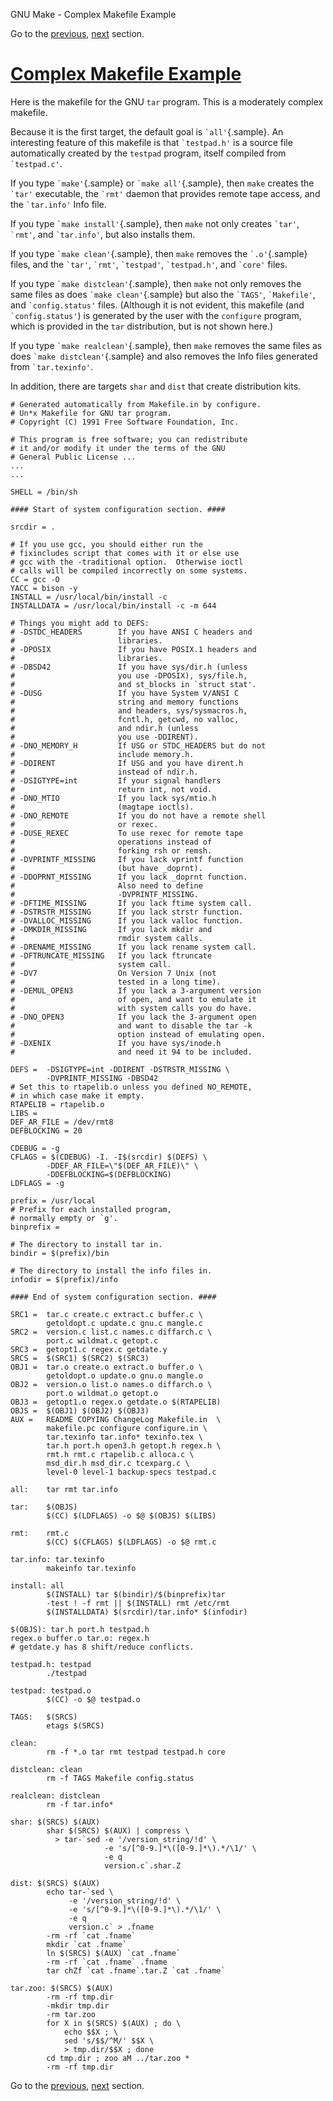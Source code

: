 GNU Make - Complex Makefile Example

Go to the [previous](make_15.md), [next](make_17.md) section.

# [Complex Makefile Example](make_toc.md#SEC116)

Here is the makefile for the GNU `tar` program. This is a moderately
complex makefile.

Because it is the first target, the default goal is
`` `all' ``{.sample}. An interesting feature of this makefile is that
`` `testpad.h' `` is a source file automatically created by the
`testpad` program, itself compiled from `` `testpad.c' ``.

If you type `` `make' ``{.sample} or `` `make all' ``{.sample}, then
`make` creates the `` `tar' `` executable, the `` `rmt' `` daemon that
provides remote tape access, and the `` `tar.info' `` Info file.

If you type `` `make install' ``{.sample}, then `make` not only creates
`` `tar' ``, `` `rmt' ``, and `` `tar.info' ``, but also installs them.

If you type `` `make clean' ``{.sample}, then `make` removes the
`` `.o' ``{.sample} files, and the `` `tar' ``, `` `rmt' ``,
`` `testpad' ``, `` `testpad.h' ``, and `` `core' `` files.

If you type `` `make distclean' ``{.sample}, then `make` not only
removes the same files as does `` `make clean' ``{.sample} but also the
`` `TAGS' ``, `` `Makefile' ``, and `` `config.status' `` files.
(Although it is not evident, this makefile (and `` `config.status' ``)
is generated by the user with the `configure` program, which is provided
in the `tar` distribution, but is not shown here.)

If you type `` `make realclean' ``{.sample}, then `make` removes the
same files as does `` `make distclean' ``{.sample} and also removes the
Info files generated from `` `tar.texinfo' ``.

In addition, there are targets `shar` and `dist` that create
distribution kits.

    # Generated automatically from Makefile.in by configure.
    # Un*x Makefile for GNU tar program.
    # Copyright (C) 1991 Free Software Foundation, Inc.

    # This program is free software; you can redistribute
    # it and/or modify it under the terms of the GNU
    # General Public License ...
    ...
    ...

    SHELL = /bin/sh

    #### Start of system configuration section. ####

    srcdir = .

    # If you use gcc, you should either run the
    # fixincludes script that comes with it or else use
    # gcc with the -traditional option.  Otherwise ioctl
    # calls will be compiled incorrectly on some systems.
    CC = gcc -O
    YACC = bison -y
    INSTALL = /usr/local/bin/install -c
    INSTALLDATA = /usr/local/bin/install -c -m 644

    # Things you might add to DEFS:
    # -DSTDC_HEADERS        If you have ANSI C headers and
    #                       libraries.
    # -DPOSIX               If you have POSIX.1 headers and 
    #                       libraries.
    # -DBSD42               If you have sys/dir.h (unless 
    #                       you use -DPOSIX), sys/file.h, 
    #                       and st_blocks in `struct stat'.
    # -DUSG                 If you have System V/ANSI C 
    #                       string and memory functions 
    #                       and headers, sys/sysmacros.h, 
    #                       fcntl.h, getcwd, no valloc, 
    #                       and ndir.h (unless 
    #                       you use -DDIRENT).
    # -DNO_MEMORY_H         If USG or STDC_HEADERS but do not 
    #                       include memory.h.
    # -DDIRENT              If USG and you have dirent.h 
    #                       instead of ndir.h.
    # -DSIGTYPE=int         If your signal handlers 
    #                       return int, not void.
    # -DNO_MTIO             If you lack sys/mtio.h 
    #                       (magtape ioctls).
    # -DNO_REMOTE           If you do not have a remote shell 
    #                       or rexec.
    # -DUSE_REXEC           To use rexec for remote tape
    #                       operations instead of 
    #                       forking rsh or remsh.
    # -DVPRINTF_MISSING     If you lack vprintf function 
    #                       (but have _doprnt).
    # -DDOPRNT_MISSING      If you lack _doprnt function.  
    #                       Also need to define 
    #                       -DVPRINTF_MISSING.
    # -DFTIME_MISSING       If you lack ftime system call.
    # -DSTRSTR_MISSING      If you lack strstr function.
    # -DVALLOC_MISSING      If you lack valloc function.
    # -DMKDIR_MISSING       If you lack mkdir and 
    #                       rmdir system calls.
    # -DRENAME_MISSING      If you lack rename system call.
    # -DFTRUNCATE_MISSING   If you lack ftruncate 
    #                       system call.
    # -DV7                  On Version 7 Unix (not 
    #                       tested in a long time).
    # -DEMUL_OPEN3          If you lack a 3-argument version 
    #                       of open, and want to emulate it 
    #                       with system calls you do have.
    # -DNO_OPEN3            If you lack the 3-argument open
    #                       and want to disable the tar -k 
    #                       option instead of emulating open.
    # -DXENIX               If you have sys/inode.h 
    #                       and need it 94 to be included.

    DEFS =  -DSIGTYPE=int -DDIRENT -DSTRSTR_MISSING \
            -DVPRINTF_MISSING -DBSD42
    # Set this to rtapelib.o unless you defined NO_REMOTE, 
    # in which case make it empty.
    RTAPELIB = rtapelib.o
    LIBS = 
    DEF_AR_FILE = /dev/rmt8
    DEFBLOCKING = 20

    CDEBUG = -g
    CFLAGS = $(CDEBUG) -I. -I$(srcdir) $(DEFS) \
            -DDEF_AR_FILE=\"$(DEF_AR_FILE)\" \
            -DDEFBLOCKING=$(DEFBLOCKING)
    LDFLAGS = -g

    prefix = /usr/local
    # Prefix for each installed program, 
    # normally empty or `g'.
    binprefix = 

    # The directory to install tar in.
    bindir = $(prefix)/bin

    # The directory to install the info files in.
    infodir = $(prefix)/info

    #### End of system configuration section. ####

    SRC1 =  tar.c create.c extract.c buffer.c \
            getoldopt.c update.c gnu.c mangle.c
    SRC2 =  version.c list.c names.c diffarch.c \
            port.c wildmat.c getopt.c
    SRC3 =  getopt1.c regex.c getdate.y
    SRCS =  $(SRC1) $(SRC2) $(SRC3)
    OBJ1 =  tar.o create.o extract.o buffer.o \
            getoldopt.o update.o gnu.o mangle.o
    OBJ2 =  version.o list.o names.o diffarch.o \
            port.o wildmat.o getopt.o
    OBJ3 =  getopt1.o regex.o getdate.o $(RTAPELIB)
    OBJS =  $(OBJ1) $(OBJ2) $(OBJ3)
    AUX =   README COPYING ChangeLog Makefile.in  \
            makefile.pc configure configure.in \
            tar.texinfo tar.info* texinfo.tex \
            tar.h port.h open3.h getopt.h regex.h \
            rmt.h rmt.c rtapelib.c alloca.c \
            msd_dir.h msd_dir.c tcexparg.c \
            level-0 level-1 backup-specs testpad.c

    all:    tar rmt tar.info

    tar:    $(OBJS)
            $(CC) $(LDFLAGS) -o $@ $(OBJS) $(LIBS)

    rmt:    rmt.c
            $(CC) $(CFLAGS) $(LDFLAGS) -o $@ rmt.c

    tar.info: tar.texinfo
            makeinfo tar.texinfo

    install: all
            $(INSTALL) tar $(bindir)/$(binprefix)tar
            -test ! -f rmt || $(INSTALL) rmt /etc/rmt
            $(INSTALLDATA) $(srcdir)/tar.info* $(infodir)

    $(OBJS): tar.h port.h testpad.h
    regex.o buffer.o tar.o: regex.h
    # getdate.y has 8 shift/reduce conflicts.

    testpad.h: testpad
            ./testpad

    testpad: testpad.o
            $(CC) -o $@ testpad.o

    TAGS:   $(SRCS)
            etags $(SRCS)

    clean:
            rm -f *.o tar rmt testpad testpad.h core

    distclean: clean
            rm -f TAGS Makefile config.status

    realclean: distclean
            rm -f tar.info*

    shar: $(SRCS) $(AUX)
            shar $(SRCS) $(AUX) | compress \
              > tar-`sed -e '/version_string/!d' \
                         -e 's/[^0-9.]*\([0-9.]*\).*/\1/' \
                         -e q 
                         version.c`.shar.Z

    dist: $(SRCS) $(AUX)
            echo tar-`sed \
                 -e '/version_string/!d' \
                 -e 's/[^0-9.]*\([0-9.]*\).*/\1/' \
                 -e q 
                 version.c` > .fname
            -rm -rf `cat .fname`
            mkdir `cat .fname`
            ln $(SRCS) $(AUX) `cat .fname`
            -rm -rf `cat .fname` .fname
            tar chZf `cat .fname`.tar.Z `cat .fname`

    tar.zoo: $(SRCS) $(AUX)
            -rm -rf tmp.dir
            -mkdir tmp.dir
            -rm tar.zoo
            for X in $(SRCS) $(AUX) ; do \
                echo $$X ; \
                sed 's/$$/^M/' $$X \
                > tmp.dir/$$X ; done
            cd tmp.dir ; zoo aM ../tar.zoo *
            -rm -rf tmp.dir

Go to the [previous](make_15.md), [next](make_17.md) section.
